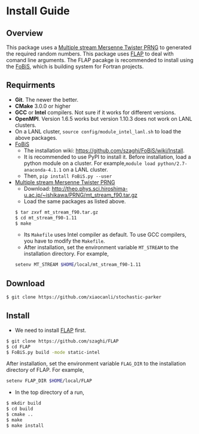 # Install Guide

## Overview
This package uses a [Multiple stream Mersenne Twister PRNG](http://theo.phys.sci.hiroshima-u.ac.jp/~ishikawa/PRNG/mt_stream_en.html) to generated the required random numbers. This package uses [FLAP](https://github.com/szaghi/FLAP) to deal with comand line arguments. The FLAP pacakge is recommended to install using the [FoBiS](https://github.com/szaghi/FoBiS), which is building system for Fortran projects.

## Requirments
- **Git**. The newer the better.
- **CMake** 3.0.0 or higher
- **GCC** or **Intel** compilers. Not sure if it works for different versions.
- **OpenMPI**. Version 1.6.5 works but version 1.10.3 does not work on LANL clusters.
- On a LANL cluster, `source config/module_intel_lanl.sh` to load the above packages.
- [FoBiS](https://github.com/szaghi/FoBiS)
  * The installation wiki: https://github.com/szaghi/FoBiS/wiki/Install.
  * It is recommended to use PyPI to install it. Before installation, load a python module on a cluster.
  For example,`module load python/2.7-anaconda-4.1.1` on a LANL cluster.
  * Then, `pip install FoBiS.py --user`
- [Multiple stream Mersenne Twister PRNG](http://theo.phys.sci.hiroshima-u.ac.jp/~ishikawa/PRNG/mt_stream_en.html)
  * Download: http://theo.phys.sci.hiroshima-u.ac.jp/~ishikawa/PRNG/mt_stream_f90.tar.gz
  * Load the same packages as listed above.
  ```sh
  $ tar zxvf mt_stream_f90.tar.gz
  $ cd mt_stream_f90-1.11
  $ make
  ``` 
   * Its `Makefile` uses Intel compiler as default. To use GCC compilers, you have to modify the `Makefile`.
   * After installation, set the environment variable `MT_STREAM` to the installation directory. For example,
   ```sh
   setenv MT_STREAM $HOME/local/mt_stream_f90-1.11
   ```

## Download
```sh
$ git clone https://github.com/xiaocanli/stochastic-parker 
```

## Install
- We need to install [FLAP](https://github.com/szaghi/FLAP) first.
```sh
$ git clone https://github.com/szaghi/FLAP
$ cd FLAP
$ FoBiS.py build -mode static-intel
```
After installation, set the environment variable `FLAG_DIR` to the installation
directory of FLAP. For example,
```sh
setenv FLAP_DIR $HOME/local/FLAP
```

- In the top directory of a run,
```sh
$ mkdir build
$ cd build
$ cmake ..
$ make
$ make install
```
